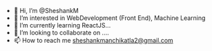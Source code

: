 - 👋 Hi, I’m @SheshankM
- 👀 I’m interested in WebDevelopment (Front End), Machine Learning
- 🌱 I’m currently learning ReactJS...
- 💞️ I’m looking to collaborate on ....
- 📫 How to reach me sheshankmanchikatla2@gmail.com

<!---
SheshankM/SheshankM is a ✨ special ✨ repository because its `README.md` (this file) appears on your GitHub profile.
You can click the Preview link to take a look at your changes.
--->
